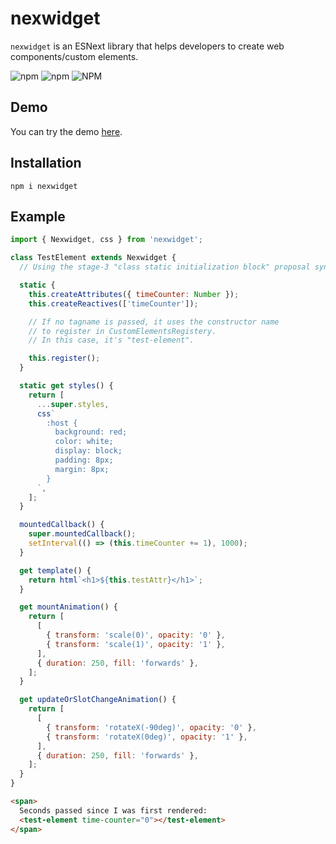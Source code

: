 # nexwidget

`nexwidget` is an ESNext library that helps developers to create web components/custom elements.

![npm](https://img.shields.io/npm/v/nexwidget)
![npm](https://img.shields.io/npm/dw/nexwidget)
![NPM](https://img.shields.io/npm/l/nexwidget)

## Demo

You can try the demo [here](https://codepen.io/Hawmed/pen/NWppjxJ).

## Installation

```
npm i nexwidget
```

## Example

```js
import { Nexwidget, css } from 'nexwidget';

class TestElement extends Nexwidget {
  // Using the stage-3 "class static initialization block" proposal syntax.

  static {
    this.createAttributes({ timeCounter: Number });
    this.createReactives(['timeCounter']);

    // If no tagname is passed, it uses the constructor name
    // to register in CustomElementsRegistery.
    // In this case, it's "test-element".

    this.register();
  }

  static get styles() {
    return [
      ...super.styles,
      css`
        :host {
          background: red;
          color: white;
          display: block;
          padding: 8px;
          margin: 8px;
        }
      `,
    ];
  }

  mountedCallback() {
    super.mountedCallback();
    setInterval(() => (this.timeCounter += 1), 1000);
  }

  get template() {
    return html`<h1>${this.testAttr}</h1>`;
  }

  get mountAnimation() {
    return [
      [
        { transform: 'scale(0)', opacity: '0' },
        { transform: 'scale(1)', opacity: '1' },
      ],
      { duration: 250, fill: 'forwards' },
    ];
  }

  get updateOrSlotChangeAnimation() {
    return [
      [
        { transform: 'rotateX(-90deg)', opacity: '0' },
        { transform: 'rotateX(0deg)', opacity: '1' },
      ],
      { duration: 250, fill: 'forwards' },
    ];
  }
}
```

```html
<span>
  Seconds passed since I was first rendered:
  <test-element time-counter="0"></test-element>
</span>
```
